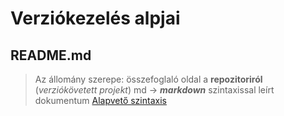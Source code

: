 # Verziókezelés alpjai
## README.md
>Az állomány szerepe: összefoglaló oldal a **repozitoriról** (*verziókövetett projekt*)
> md -> ***markdown*** szintaxissal leírt dokumentum
> [Alapvető szintaxis](https://www.markdownguide.org/basic-syntax)

